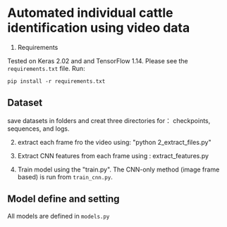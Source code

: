 # Automated individual cattle identification using video data

1. Requirements

Tested on Keras 2.02 and and TensorFlow 1.14. Please see the `requirements.txt` file. Run:

`pip install -r requirements.txt`


 ## Dataset
save datasets in folders and creat three  directories for： checkpoints, sequences, and logs.
 
2. extract each frame fro the video using:  "python 2_extract_files.py"

3. Extract CNN features from each frame using : extract_features.py

4. Train model using the "train.py".  The CNN-only method (image frame based)  is run from `train_cnn.py`.  

## Model define and setting

All models are defined in `models.py`








